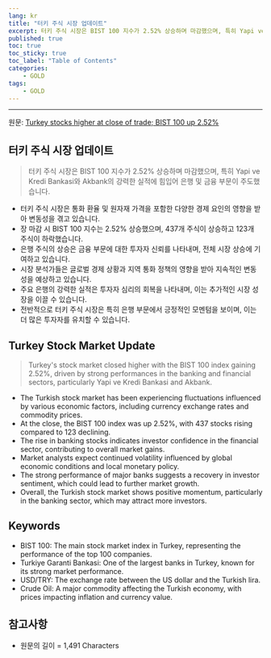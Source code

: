 ```yaml
---
lang: kr
title: "터키 주식 시장 업데이트"
excerpt: 터키 주식 시장은 BIST 100 지수가 2.52% 상승하며 마감했으며, 특히 Yapi ve Kredi Bankasi와 Akbank의 강력한 실적에 힘입어 은행 및 금융 부문이 주도했습니다.
published: true
toc: true
toc_sticky: true
toc_label: "Table of Contents"
categories:
    - GOLD
tags:
    - GOLD
---
```


---

  원문: [Turkey stocks higher at close of trade; BIST 100 up 2.52%](https://www.investing.com/news/stock-market-news/turkey-stocks-higher-at-close-of-trade-bist-100-up-252-3788600)

## 터키 주식 시장 업데이트

> 터키 주식 시장은 BIST 100 지수가 2.52% 상승하며 마감했으며, 특히 Yapi ve Kredi Bankasi와 Akbank의 강력한 실적에 힘입어 은행 및 금융 부문이 주도했습니다.


- 터키 주식 시장은 통화 환율 및 원자재 가격을 포함한 다양한 경제 요인의 영향을 받아 변동성을 겪고 있습니다.
- 장 마감 시 BIST 100 지수는 2.52% 상승했으며, 437개 주식이 상승하고 123개 주식이 하락했습니다.
- 은행 주식의 상승은 금융 부문에 대한 투자자 신뢰를 나타내며, 전체 시장 상승에 기여하고 있습니다.
- 시장 분석가들은 글로벌 경제 상황과 지역 통화 정책의 영향을 받아 지속적인 변동성을 예상하고 있습니다.
- 주요 은행의 강력한 실적은 투자자 심리의 회복을 나타내며, 이는 추가적인 시장 성장을 이끌 수 있습니다.
- 전반적으로 터키 주식 시장은 특히 은행 부문에서 긍정적인 모멘텀을 보이며, 이는 더 많은 투자자를 유치할 수 있습니다.

## Turkey Stock Market Update

> Turkey's stock market closed higher with the BIST 100 index gaining 2.52%, driven by strong performances in the banking and financial sectors, particularly Yapi ve Kredi Bankasi and Akbank.


- The Turkish stock market has been experiencing fluctuations influenced by various economic factors, including currency exchange rates and commodity prices.
- At the close, the BIST 100 index was up 2.52%, with 437 stocks rising compared to 123 declining.
- The rise in banking stocks indicates investor confidence in the financial sector, contributing to overall market gains.
- Market analysts expect continued volatility influenced by global economic conditions and local monetary policy.
- The strong performance of major banks suggests a recovery in investor sentiment, which could lead to further market growth.
- Overall, the Turkish stock market shows positive momentum, particularly in the banking sector, which may attract more investors.

## Keywords

- BIST 100: The main stock market index in Turkey, representing the performance of the top 100 companies.
- Turkiye Garanti Bankasi: One of the largest banks in Turkey, known for its strong market performance.
- USD/TRY: The exchange rate between the US dollar and the Turkish lira.
- Crude Oil: A major commodity affecting the Turkish economy, with prices impacting inflation and currency value.

## 참고사항

- 원문의 길이 = 1,491 Characters

